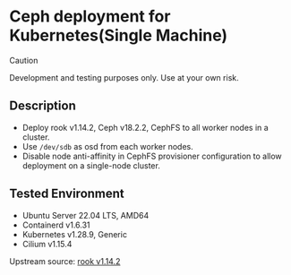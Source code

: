 # Ceph deployment for Kubernetes(Single Machine)

> [!CAUTION]
> Development and testing purposes only. Use at your own risk.

## Description
* Deploy rook v1.14.2, Ceph v18.2.2, CephFS to all worker nodes in a cluster.
* Use `/dev/sdb` as osd from each worker nodes.
* Disable node anti-affinity in CephFS provisioner configuration to allow deployment on a single-node cluster.

## Tested Environment
* Ubuntu Server 22.04 LTS, AMD64
* Containerd v1.6.31
* Kubernetes v1.28.9, Generic
* Cilium v1.15.4

Upstream source: [rook v1.14.2](https://github.com/rook/rook/tree/v1.14.2)
